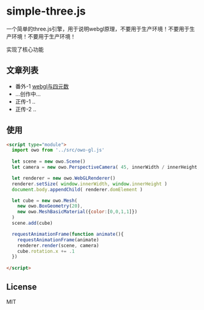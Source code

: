 # simple-three.js
一个简单的three.js引擎，用于说明webgl原理，不要用于生产环境！不要用于生产环境！不要用于生产环境！

实现了核心功能

## 文章列表
* 番外-1 [webgl与四元数](https://github.com/dwqdaiwenqi/simple-three.js/blob/master/webgl%26quaternions.MD)
* ...创作中...
* 正传-1  ..
* 正传-2  ..

## 使用
```html
<script type="module">
  import owo from '../src/owo-gl.js'
   
  let scene = new owo.Scene()
  let camera = new owo.PerspectiveCamera( 45, innerWidth / innerHeight, 0.1, 1000)

  let renderer = new owo.WebGLRenderer()
  renderer.setSize( window.innerWidth, window.innerHeight )
  document.body.appendChild( renderer.domElement )

  let cube = new owo.Mesh(
    new owo.BoxGeometry(20),
    new owo.MeshBasicMaterial({color:[0,0,1,1]})
  )
  scene.add(cube)

  requestAnimationFrame(function animate(){
    requestAnimationFrame(animate)
    renderer.render(scene, camera)
    cube.rotation.x += .1
  })
  
</script>
```

## License

MIT
